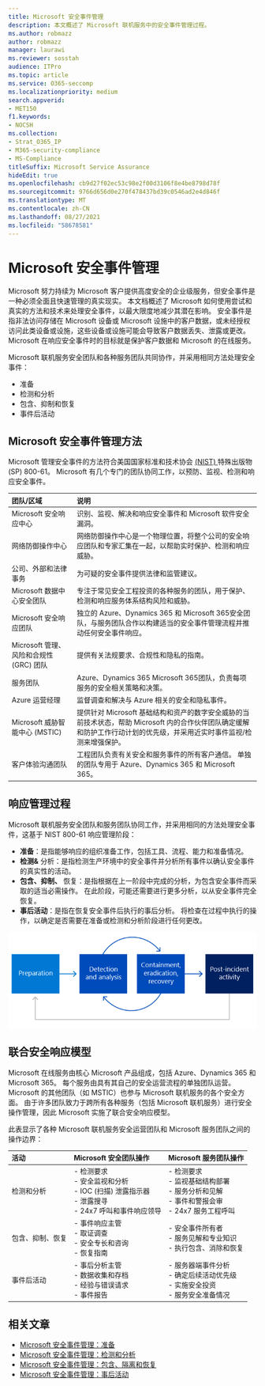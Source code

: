 ```yaml
---
title: Microsoft 安全事件管理
description: 本文概述了 Microsoft 联机服务中的安全事件管理过程。
ms.author: robmazz
author: robmazz
manager: laurawi
ms.reviewer: sosstah
audience: ITPro
ms.topic: article
ms.service: O365-seccomp
ms.localizationpriority: medium
search.appverid:
- MET150
f1.keywords:
- NOCSH
ms.collection:
- Strat_O365_IP
- M365-security-compliance
- MS-Compliance
titleSuffix: Microsoft Service Assurance
hideEdit: true
ms.openlocfilehash: cb9d27f02ec53c98e2f00d3106f8e4be8798d78f
ms.sourcegitcommit: 9766d656d0e270f478437bd39c0546ad2e4d846f
ms.translationtype: MT
ms.contentlocale: zh-CN
ms.lasthandoff: 08/27/2021
ms.locfileid: "58678581"
---
```

# <a name="microsoft-security-incident-management"></a>Microsoft 安全事件管理

Microsoft 努力持续为 Microsoft 客户提供高度安全的企业级服务，但安全事件是一种必须全面且快速管理的真实现实。 本文档概述了 Microsoft 如何使用尝试和真实的方法和技术来处理安全事件，以最大限度地减少其潜在影响。 安全事件是指非法访问存储在 Microsoft 设备或 Microsoft 设施中的客户数据，或未经授权访问此类设备或设施，这些设备或设施可能会导致客户数据丢失、泄露或更改。 Microsoft 在响应安全事件时的目标就是保护客户数据和 Microsoft 的在线服务。

Microsoft 联机服务安全团队和各种服务团队共同协作，并采用相同方法处理安全事件：

- 准备
- 检测和分析
- 包含、抑制和恢复
- 事件后活动

## <a name="microsoft-approach-to-security-incident-management"></a>Microsoft 安全事件管理方法

Microsoft 管理安全事件的方法符合美国国家标准和技术协会 [ (NIST) ](https://www.nist.gov/) 特殊出版物 (SP) 800-61。 Microsoft 有几个专门的团队协同工作，以预防、监视、检测和响应安全事件。

|**团队/区域**|**说明**|
|:------------|:--------------|
| Microsoft 安全响应中心 | 识别、监视、解决和响应安全事件和 Microsoft 软件安全漏洞。 |
| 网络防御操作中心 | 网络防御操作中心是一个物理位置，将整个公司的安全响应团队和专家汇集在一起，以帮助实时保护、检测和响应威胁。 |
| 公司、外部和法律事务 | 为可疑的安全事件提供法律和监管建议。 |
| Microsoft 数据中心安全团队 | 专注于常见安全工程投资的各种服务的团队，用于保护、检测和响应服务体系结构风险和威胁。 |
| Microsoft 安全响应团队 | 独立的 Azure、Dynamics 365 和 Microsoft 365安全团队，与服务团队合作以构建适当的安全事件管理流程并推动任何安全事件响应。 |
| Microsoft 管理、风险和合规性 (GRC) 团队 | 提供有关法规要求、合规性和隐私的指南。 |
| 服务团队 | Azure、Dynamics 365 Microsoft 365团队，负责每项服务的安全相关策略和决策。 |
| Azure 运营经理 | 监督调查和解决与 Azure 相关的安全和隐私事件。 |
| Microsoft 威胁智能中心 (MSTIC)  | 提供针对 Microsoft 基础结构和资产的数字安全威胁的当前技术状态，帮助 Microsoft 内的合作伙伴团队确定缓解和防护工作行动计划的优先级，并采用近实时事件监视/检测来增强保护。 |
| 客户体验沟通团队 | 工程团队负责有关安全和服务事件的所有客户通信。 单独的团队专用于 Azure、Dynamics 365 和 Microsoft 365。 |

## <a name="response-management-process"></a>响应管理过程

Microsoft 联机服务安全团队和服务团队协同工作，并采用相同的方法处理安全事件，这基于 NIST 800-61 响应管理阶段：

- **准备**：是指能够响应的组织准备工作，包括工具、流程、能力和准备情况。
- **检测&** 分析：是指检测生产环境中的安全事件并分析所有事件以确认安全事件的真实性的活动。
- **包含、抑制、** 恢复：是指根据在上一阶段中完成的分析，为包含安全事件而采取的适当必需操作。 在此阶段，可能还需要进行更多分析，以从安全事件完全恢复。
- **事后活动**：是指在恢复安全事件后执行的事后分析。 将检查在过程中执行的操作，以确定是否需要在准备或检测和分析阶段进行任何更改。

![安全事件管理阶段。](../media/assurance-sim-phases.png)

## <a name="federated-security-response-model"></a>联合安全响应模型

Microsoft 在线服务由核心 Microsoft 产品组成，包括 Azure、Dynamics 365 和 Microsoft 365。 每个服务由具有其自己的安全运营流程的单独团队运营。 Microsoft 的其他团队（如 MSTIC）也参与 Microsoft 联机服务的各个安全方面。 由于许多团队致力于跨所有各种服务（包括 Microsoft 联机服务）进行安全操作管理，因此 Microsoft 实施了联合安全响应模型。

此表显示了各种 Microsoft 联机服务安全运营团队和 Microsoft 服务团队之间的操作边界：

|**活动**|**Microsoft 安全团队操作**|**Microsoft 服务团队操作**|
|:-----------|:-----------------------------------------|:----------------------------------------|
| 检测和分析 | - 检测要求 <br> - 安全监视和分析 <br> - IOC (扫描) 泄露指示器 <br> - 泄露搜寻 <br> - 24x7 呼叫和事件响应领导 | - 检测要求 <br> - 监视基础结构部署 <br> - 服务分析和见解 <br> - 事件和警报会审 <br> - 24x7 服务工程呼叫  |
| 包含、抑制、恢复 | - 事件响应主管 <br> - 取证调查 <br> - 安全专长和咨询 <br> - 恢复指南 | - 安全事件所有者 <br> - 服务见解和专业知识 <br> - 执行包含、消除和恢复 |
| 事件后活动 | - 事后分析主管 <br> - 数据收集和存档 <br> - 经验与错误请求 <br> - 事件报告 | - 服务器端事件分析 <br> - 确定后续活动优先级 <br> - 实施安全投资 <br> - 服务安全准备情况 |

## <a name="related-articles"></a>相关文章

- [Microsoft 安全事件管理：准备](assurance-sim-preparation.md)
- [Microsoft 安全事件管理：检测和分析](assurance-sim-detection-analysis.md)
- [Microsoft 安全事件管理：包含、隔离和恢复](assurance-sim-containment-eradication-recovery.md)
- [Microsoft 安全事件管理：事后活动](assurance-sim-post-incident-activity.md)
